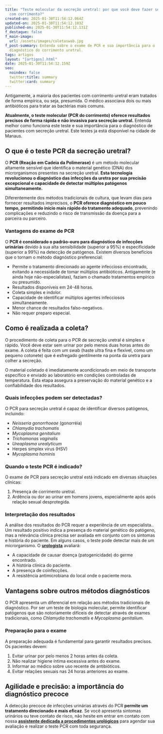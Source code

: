 ```yaml
---
title: "Teste molecular da secreção uretral: por que você deve fazer se estiver
  com corrimento?"
created-on: 2025-01-30T11:54:12.064Z
updated-on: 2025-01-30T11:54:12.103Z
published-on: 2025-01-30T11:54:12.131Z
f_destaque: false
f_main-image:
  url: /assets/images/coletaswab.jpg
f_post-summary: Entenda sobre o exame de PCR e sua importância para o
  diagnóstico do corrimento uretral.
tags: artigos
layout: "[artigos].html"
date: 2025-01-30T11:54:12.159Z
seo:
  noindex: false
  twitter:title: summary
  twitter:card: summary
---
```

Antigamente, a maioria dos pacientes com corrimento uretral eram tratados de forma empírica, ou seja, presumida. O médico associava dois ou mais antibióticos para tratar as bactérias mais comuns.

**Atualmente, o teste molecular (PCR do corrimento) oferece resultados precisos de forma rápida e não invasiva para secreção uretral.** Entenda melhor como funciona este teste e sua importância para o diagnóstico de pacientes com secreção uretral. Este testes ja está disponível na cidade de Manaus.

## O que é o teste PCR da secreção uretral?

O **PCR (Reação em Cadeia da Polimerase)** é um método molecular altamente sensível que identifica o material genético (DNA) dos microrganismos presentes na secreção uretral. **Esta tecnologia revolucionou o diagnóstico das infecções da uretra por sua precisão excepcional e capacidade de detectar múltiplos patógenos simultaneamente.**

Diferentemente dos métodos tradicionais de cultura, que levam dias para fornecer resultados imprecisos, o **PCR oferece diagnóstico em pouco tempo, permitindo início mais rápido do tratamento adequado**, prevenindo complicações e reduzindo o risco de transmissão da doença para a parceira ou parceiro.

### Vantagens do exame de PCR

O **PCR é considerado o padrão-ouro para diagnóstico de infecções urinárias** devido à sua alta sensibilidade (superior a 95%) e especificidade (superior a 99%) na detecção de patógenos. Existem diversos benefícios que o tornam o método diagnóstico preferencial:

* Permite o tratamento direcionado ao agente infeccioso encontrado, evitando a necessidade de tomar múltiplos antibióticos. Antigamente (e ainda hoje não-especialistas), faziam o chamado tratamentos empírico ou presumido.
* Resultados disponíveis em 24-48 horas.
* Coleta simples e indolor.
* Capacidade de identificar múltiplos agentes infecciosos simultaneamente.
* Menor chance de resultados falso-negativos.
* Não requer preparo especial.

## Como é realizada a coleta?

O procedimento de coleta para o PCR de secreção uretral é simples e rápido. Você deve estar sem urinar por pelo menos duas horas antes do exame. A coleta é feita com um swab (haste ultra fina e flexível, como um pequeno cotonete) que é esfregado gentilmente na ponta da uretra para colher a secreção.

O material coletado é imediatamente acondicionado em meio de transporte específico e enviado ao laboratório em condições controladas de temperatura. Esta etapa assegura a preservação do material genético e a confiabilidade dos resultados.

### Quais infecções podem ser detectadas?

O PCR para secreção uretral é capaz de identificar diversos patógenos, incluindo:

* *Neisseria gonorrhoeae* (gonorréia)
* *Chlamydia trachomatis*
* *Mycoplasma genitalium*
* *Trichomonas vaginalis*
* *Ureaplasma urealyticum*
* Herpes simplex virus (HSV)
* *Mycoplasma hominis*

### Quando o teste PCR é indicado?

O exame de PCR para secreção uretral está indicado em diversas situações clínicas:

1. Presença de corrimento uretral.
2. Ardência ou dor ao urinar em homens jovens, especialmente após após relação sexual desprotegida.

### Interpretação dos resultados

A análise dos resultados do PCR requer a experiência de um especialista.. Um resultado positivo indica a presença do material genético do patógeno, mas a relevância clínica precisa ser avaliada em conjunto com os sintomas e história do paciente. Em alguns casos, o teste pode detectar mais de um microrganismo. O **[urologista](https://uroconsult.com.br/artigos/urologista-em-manaus/)** avaliará:

* A capacidade de causar doença (patogenicidade) do germe encontrado.
* A história clínica do paciente.
* A presença de coinfecções.
* A resistência antimicrobiana do local onde o paciente mora.

## Vantagens sobre outros métodos diagnósticos

O PCR apresenta um diferencial em relação aos métodos tradicionais de diagnóstico. Por ser um teste de biologia molecular, permite identificar patógenos que são notoriamente difíceis de detectar através de exames tradicionais, como *Chlamydia trachomatis* e *Mycoplasma genitalium*.

### Preparação para o exame

A preparação adequada é fundamental para garantir resultados precisos. Os pacientes devem:

1. Evitar urinar por pelo menos 2 horas antes da coleta.
2. Não realizar higiene íntima excessiva antes do exame.
3. Informar ao médico sobre uso recente de antibióticos.
4. Evitar relações sexuais nas 24 horas anteriores ao exame.

## Agilidade e precisão: a importância do diagnóstico precoce

A detecção precoce de infecções urinárias através do PCR **permite um tratamento direcionado e mais eficaz**. Se você apresenta sintomas urinários ou teve contato de risco, não hesite em entrar em contato com nossa **[assistente dedicada a procedimentos urológicos](https://api.whatsapp.com/send?phone=5592981270310)** para agendar sua avaliação e realizar o teste PCR com toda segurança.